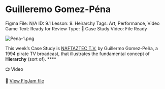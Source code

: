 # Guilleremo Gomez-Péna

Figma File: N/A
ID: 9.1
Lesson: 9. Heirarchy
Tags: Art, Performance, Video Game
Text: Ready for Review
Type: 🔎 Case Study
Video: File Ready

![Pena-1.png](Guilleremo%20Gomez-Pe%CC%81na%200b11f8c67de443d2a66b35e745e05d6e/Pena-1.png)

This week’s Case Study is [NAFTAZTEC T.V.](https://www.guillermogomezpena.com/works/#naftaztec-tv) by Guillermo Gomez-Peña, a 1994 pirate TV broadcast, that illustrates the fundamental concept of **Hierarchy** (sort of). ****

<aside>
📺 Video

</aside>

🔗 [View FigJam file](https://www.figma.com/file/0uNaKeBpsvpO33eZ58NrXn/DART-100%3A-Pe%C3%B1a?t=Uim2vRunRCeOHnHg-1)